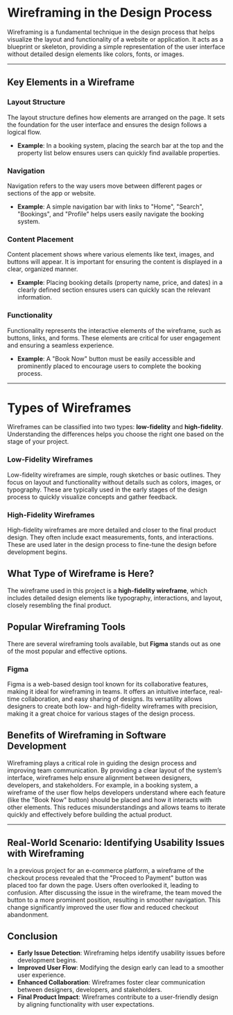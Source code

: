 # Wireframing in the Design Process

Wireframing is a fundamental technique in the design process that helps visualize the layout and functionality of a website or application. It acts as a blueprint or skeleton, providing a simple representation of the user interface without detailed design elements like colors, fonts, or images.

---

## Key Elements in a Wireframe

### Layout Structure
The layout structure defines how elements are arranged on the page. It sets the foundation for the user interface and ensures the design follows a logical flow. 
- **Example**: In a booking system, placing the search bar at the top and the property list below ensures users can quickly find available properties.

### Navigation
Navigation refers to the way users move between different pages or sections of the app or website.
- **Example**: A simple navigation bar with links to "Home", "Search", "Bookings", and "Profile" helps users easily navigate the booking system.

### Content Placement
Content placement shows where various elements like text, images, and buttons will appear. It is important for ensuring the content is displayed in a clear, organized manner.
- **Example**: Placing booking details (property name, price, and dates) in a clearly defined section ensures users can quickly scan the relevant information.

### Functionality
Functionality represents the interactive elements of the wireframe, such as buttons, links, and forms. These elements are critical for user engagement and ensuring a seamless experience.
- **Example**: A "Book Now" button must be easily accessible and prominently placed to encourage users to complete the booking process.

---

# Types of Wireframes

Wireframes can be classified into two types: **low-fidelity** and **high-fidelity**. Understanding the differences helps you choose the right one based on the stage of your project.

### Low-Fidelity Wireframes
Low-fidelity wireframes are simple, rough sketches or basic outlines. They focus on layout and functionality without details such as colors, images, or typography. These are typically used in the early stages of the design process to quickly visualize concepts and gather feedback.

### High-Fidelity Wireframes
High-fidelity wireframes are more detailed and closer to the final product design. They often include exact measurements, fonts, and interactions. These are used later in the design process to fine-tune the design before development begins.

## What Type of Wireframe is Here?

The wireframe used in this project is a **high-fidelity wireframe**, which includes detailed design elements like typography, interactions, and layout, closely resembling the final product.

## Popular Wireframing Tools

There are several wireframing tools available, but **Figma** stands out as one of the most popular and effective options. 

### Figma
Figma is a web-based design tool known for its collaborative features, making it ideal for wireframing in teams. It offers an intuitive interface, real-time collaboration, and easy sharing of designs. Its versatility allows designers to create both low- and high-fidelity wireframes with precision, making it a great choice for various stages of the design process.

## Benefits of Wireframing in Software Development

Wireframing plays a critical role in guiding the design process and improving team communication. By providing a clear layout of the system’s interface, wireframes help ensure alignment between designers, developers, and stakeholders. For example, in a booking system, a wireframe of the user flow helps developers understand where each feature (like the "Book Now" button) should be placed and how it interacts with other elements. This reduces misunderstandings and allows teams to iterate quickly and effectively before building the actual product.

---

## Real-World Scenario: Identifying Usability Issues with Wireframing

In a previous project for an e-commerce platform, a wireframe of the checkout process revealed that the "Proceed to Payment" button was placed too far down the page. Users often overlooked it, leading to confusion. After discussing the issue in the wireframe, the team moved the button to a more prominent position, resulting in smoother navigation. This change significantly improved the user flow and reduced checkout abandonment.

## Conclusion

- **Early Issue Detection**: Wireframing helps identify usability issues before development begins.
- **Improved User Flow**: Modifying the design early can lead to a smoother user experience.
- **Enhanced Collaboration**: Wireframes foster clear communication between designers, developers, and stakeholders.
- **Final Product Impact**: Wireframes contribute to a user-friendly design by aligning functionality with user expectations.
